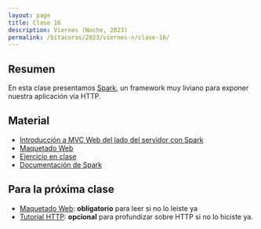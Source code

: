 ```yaml
---
layout: page
title: Clase 16
description: Viernes (Noche, 2023)
permalink: /bitacoras/2023/viernes-n/clase-16/
---
```




## Resumen

En esta clase presentamos [Spark](http://sparkjava.com/), un framework muy liviano para exponer nuestra aplicación via HTTP.

## Material

- [Introducción a MVC Web del lado del servidor con Spark](https://docs.google.com/document/d/1EFxqHstgtZ5jI5_plso6nfhvSXXcaT4iyE1qaZuPtXg/edit?usp=sharing)
- [Maquetado Web](https://docs.google.com/document/d/1UoEb9bzut-nMmB6wxDUVND3V8EymNFgOsw7Hka6EEkc/edit#heading=h.6ew85j4snou0)
- [Ejercicio en clase](https://github.com/dds-utn/jpa-proof-of-concept-template/tree/modelo-consultoras)
- [Documentación de Spark](http://sparkjava.com/documentation)

## Para la próxima clase

- [Maquetado Web](https://docs.google.com/document/d/1UoEb9bzut-nMmB6wxDUVND3V8EymNFgOsw7Hka6EEkc/edit#heading=h.6ew85j4snou0): **obligatorio** para leer si no lo leíste ya
- [Tutorial HTTP](https://github.com/flbulgarelli/http-tutorial/tree/master/tutorial/es): **opcional** para profundizar sobre HTTP si no lo hiciste ya.
